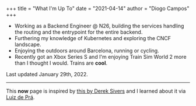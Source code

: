 +++
title = "What I'm Up To"
date = "2021-04-14"
author = "Diogo Campos"
+++

 - Working as a Backend Engineer @ N26, building the services handling the routing and the entrypoint for the entire backend.
 - Furthering my knowledge of Kubernetes and exploring the CNCF landscape.
 - Enjoying the outdoors around Barcelona, running or cycling.
 - Recently got an Xbox Series S and I'm enjoying Train Sim World 2 more than I thought I would. Trains are **cool**.

Last updated January 29th, 2022.

---

This **now** page is inspired by [this by Derek Sivers][aboutnow] and I learned about it via [Luiz de Prá][luiz].

[aboutnow]: https://nownownow.com/about
[luiz]: https://luizdepra.dev/now/